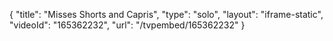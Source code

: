 {
    "title": "Misses Shorts and Capris",
    "type": "solo",
    "layout": "iframe-static",
    "videoId": "165362232",
    "url": "\/tvpembed\/165362232"
}